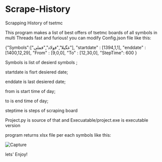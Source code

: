 # Scrape-History
Scrapping History of tsetmc

This program makes a list of best offers of tsetmc boards of all symbols in multi Threads fast and furious!
you can modify Config.json file like this:

{"Symbols":["غگیلا","فولاد","فملی"],
"startdate" : [1394,1,1],
"enddate" : [1400,12,29],
"From" : [9,0,0],
"To" : [12,30,0],
"StepTime": 600
}

Symbols is list of desierd symbols ; 

startdate is fisrt desiered date;

enddate is last desiered date;

from is start time of day;

to is end time of day;

steptime is steps of scraping board

Project.py is source of that and Execuatable/project.exe is executable version

program returns xlsx file per each symbols like this:

![Capture](https://user-images.githubusercontent.com/104124540/221358136-19fb2865-d035-430e-938f-b66f8ae15ac6.JPG)

lets' Enjoy!
